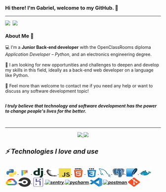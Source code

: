 ### Hi there! I'm Gabriel, welcome to my GitHub. 🌱

<hr />

<a href="https://www.linkedin.com/in/gabriel-dacosta/">
  <img align="left" width="24px" src="https://cdn.jsdelivr.net/npm/simple-icons@v3/icons/linkedin.svg"  />
</a>
<a href="mailto:gabriel.dossantos.dacosta@gmail.com">
  <img align="left" width="26px" src="https://cdn.jsdelivr.net/npm/simple-icons@v3/icons/gmail.svg" />
</a>

<br/>

### About Me 🚀
💻 I’m a **Junior Back-end developer** with the OpenClassRooms diploma _Application Developer – Python_, and an electronics engineering degree. </br> </br>
🔎 I am looking for new opportunities and challenges to deepen and develop my skills in this field, ideally as a back-end web developer on a language like Python.</br> </br>
💬 Feel more than welcome to contact me if you need any help or want to discuss any software development topic! </br></br>
   
 <b><i>I truly believe that technology and software development has the power to change people's lives for the better. 
    
<br/>
<hr />

<div align="center">
  <a href="https://github.com/GDSDC">
  <img height="160em" src="https://github-readme-stats.vercel.app/api?username=GDSDC&show_icons=true&theme=gradient&include_all_commits=true&count_private=true"/>
  <img height="160em" src="https://github-readme-stats.vercel.app/api/top-langs/?username=GDSDC&layout=compact&langs_count=7&theme=gradient"/></a>
</div>

## ⚡ Technologies I love and use
  
<div style="display: inline_block"><br>
  <a href="https://www.python.org/">
  <img align="center" alt="Python" height="30" width="40" src="https://raw.githubusercontent.com/devicons/devicon/master/icons/python/python-original.svg">
  </a>
  <a href="https://docs.pytest.org/">
  <img align="center" alt="pytest" height="30" width="40" src="https://raw.githubusercontent.com/devicons/devicon/master/icons/pytest/pytest-original.svg">
  </a>
  <a href="https://www.djangoproject.com/">
  <img align="center" alt="Django" height="30" width="40" src="https://raw.githubusercontent.com/devicons/devicon/master/icons/django/django-plain.svg">
  </a>
  <a href="https://flask.palletsprojects.com/">
  <img align="center" alt="Flask" height="30" width="40" src="https://raw.githubusercontent.com/devicons/devicon/master/icons/flask/flask-original.svg">
  </a>
  <a href="https://www.javascript.com/">
  <img align="center" alt="js" height="30" width="40" src="https://raw.githubusercontent.com/devicons/devicon/master/icons/javascript/javascript-original.svg">
  </a>
  <a href="https://developer.mozilla.org/fr/docs/Glossary/HTML5/">
  <img align="center" alt="html5" height="30" width="40" src="https://raw.githubusercontent.com/devicons/devicon/master/icons/html5/html5-original-wordmark.svg">
  </a>
  <a href="https://developer.mozilla.org/fr/docs/Web/CSS/">
  <img align="center" alt="css3" height="30" width="40" src="https://raw.githubusercontent.com/devicons/devicon/master/icons/css3/css3-original-wordmark.svg">
  </a>
  <a href="https://www.mysql.com/">
  <img align="center" alt="MySQL" height="30" width="40" src="https://raw.githubusercontent.com/devicons/devicon/master/icons/mysql/mysql-original.svg">
  </a>
  <a href="https://www.postgresql.org/">
  <img align="center" alt="PostgreSQL" height="30" width="40" src="https://raw.githubusercontent.com/devicons/devicon/master/icons/postgresql/postgresql-original.svg">
  </a>
  <a href="https://www.sqlite.org/">
  <img align="center" alt="Sqlite" height="30" width="40" src="https://raw.githubusercontent.com/devicons/devicon/master/icons/sqlite/sqlite-original.svg">
  </a>
  <a href="https://www.docker.com/">
  <img align="center" alt="Docker" height="30" width="40" src="https://raw.githubusercontent.com/devicons/devicon/master/icons/docker/docker-original.svg">
  </a>
  <a href="https://cloud.google.com/?hl=fr">
  <img align="center" alt="Google Cloud" height="30" width="40" src="https://raw.githubusercontent.com/devicons/devicon/master/icons/googlecloud/googlecloud-original.svg">
  </a>
  <a href="https://circleci.com/">
  <img align="center" alt="circleci" height="30" width="40" src="https://raw.githubusercontent.com/devicons/devicon/master/icons/circleci/circleci-plain.svg">
  </a>
  <a href="https://www.heroku.com/">
  <img align="center" alt="heroku" height="30" width="40" src="https://raw.githubusercontent.com/devicons/devicon/master/icons/heroku/heroku-original.svg">
  </a>
  <a href="https://sentry.io/">
  <img align="center" alt="sentry" height="30" width="30" src="https://www.vectorlogo.zone/logos/sentryio/sentryio-icon.svg">
  </a>
  <a href="https://www.jetbrains.com/pycharm/">
  <img align="center" alt="pycharm" height="30" width="40" src="https://upload.wikimedia.org/wikipedia/commons/1/1d/PyCharm_Icon.svg">
  </a>
  <a href="https://code.visualstudio.com/">
  <img align="center" alt="vscode" height="30" width="40" src="https://raw.githubusercontent.com/devicons/devicon/master/icons/vscode/vscode-original.svg">
  </a>
  <a href="https://www.postman.com/">
  <img align="center" alt="postman" height="30" width="40" src="https://www.svgrepo.com/show/354202/postman-icon.svg">
  </a>
  <a href="https://git-scm.com/">
  <img align="center" alt="git" height="30" width="40" src="https://raw.githubusercontent.com/devicons/devicon/master/icons/git/git-original.svg">
  </a>
</div>
